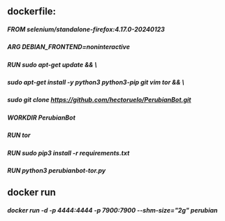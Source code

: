## dockerfile:

##### FROM selenium/standalone-firefox:4.17.0-20240123
##### ARG DEBIAN_FRONTEND=noninteractive
##### RUN sudo apt-get update && \
#####    sudo apt-get install -y python3 python3-pip git vim tor && \
#####    sudo git clone https://github.com/hectoruelo/PerubianBot.git
##### WORKDIR PerubianBot
##### RUN tor
##### RUN sudo pip3 install -r requirements.txt
##### RUN python3 perubianbot-tor.py 

## docker run
##### docker run -d -p 4444:4444 -p 7900:7900 --shm-size="2g" perubian
